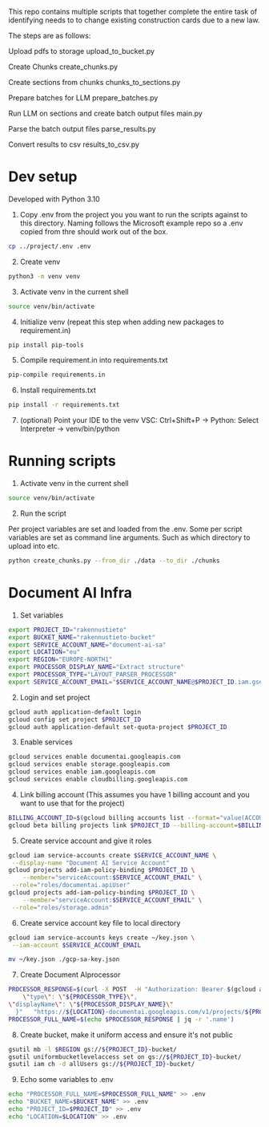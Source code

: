 This repo contains multiple scripts that together complete the entire task of identifying needs to to change existing construction cards due to a new law.

The steps are as follows:

Upload pdfs to storage
upload_to_bucket.py

Create Chunks
create_chunks.py

Create sections from chunks
chunks_to_sections.py

Prepare batches for LLM
prepare_batches.py

Run LLM on sections and create batch output files
main.py

Parse the batch output files
parse_results.py

Convert results to csv
results_to_csv.py

# Dev setup

Developed with Python 3.10

1. Copy .env from the project you you want to run the scripts against to this directory. Naming follows the Microsoft example repo so a .env
   copied from thre should work out of the box.

```sh
cp ../project/.env .env
```

2. Create venv

```sh
python3 -m venv venv
```

3. Activate venv in the current shell

```sh
source venv/bin/activate
```

4. Initialize venv (repeat this step when adding new packages to requirement.in)

```sh
pip install pip-tools
```

5. Compile requirement.in into requirements.txt

```sh
pip-compile requirements.in
```

6. Install requirements.txt

```sh
pip install -r requirements.txt
```

7. (optional) Point your IDE to the venv
   VSC: Ctrl+Shift+P -> Python: Select Interpreter -> venv/bin/python

# Running scripts

1. Activate venv in the current shell

```sh
source venv/bin/activate
```

2. Run the script

Per project variables are set and loaded from the .env. Some per script variables are set as command line arguments. Such as which directory to upload into etc.

```sh
python create_chunks.py --from_dir ./data --to_dir ./chunks
```

# Document AI Infra

1. Set variables

```sh
export PROJECT_ID="rakennustieto"
export BUCKET_NAME="rakennustieto-bucket"
export SERVICE_ACCOUNT_NAME="document-ai-sa"
export LOCATION="eu"
export REGION="EUROPE-NORTH1"
export PROCESSOR_DISPLAY_NAME="Extract structure"
export PROCESSOR_TYPE="LAYOUT_PARSER_PROCESSOR"
export SERVICE_ACCOUNT_EMAIL="$SERVICE_ACCOUNT_NAME@$PROJECT_ID.iam.gserviceaccount.com"

```

2. Login and set project

```sh
gcloud auth application-default login
gcloud config set project $PROJECT_ID
gcloud auth application-default set-quota-project $PROJECT_ID
```

3. Enable services

```sh
gcloud services enable documentai.googleapis.com
gcloud services enable storage.googleapis.com
gcloud services enable iam.googleapis.com
gcloud services enable cloudbilling.googleapis.com
```

4. Link billing account
   (This assumes you have 1 billing account and you want to use that for the project)

```sh
BILLING_ACCOUNT_ID=$(gcloud billing accounts list --format="value(ACCOUNT_ID)")
gcloud beta billing projects link $PROJECT_ID --billing-account=$BILLING_ACCOUNT_ID
```

5. Create service account and give it roles

```sh
gcloud iam service-accounts create $SERVICE_ACCOUNT_NAME \
 --display-name "Document AI Service Account"
gcloud projects add-iam-policy-binding $PROJECT_ID \
    --member="serviceAccount:$SERVICE_ACCOUNT_EMAIL" \
 --role="roles/documentai.apiUser"
gcloud projects add-iam-policy-binding $PROJECT_ID \
    --member="serviceAccount:$SERVICE_ACCOUNT_EMAIL" \
 --role="roles/storage.admin"
```

6. Create service account key file to local directory

```sh
gcloud iam service-accounts keys create ~/key.json \
 --iam-account $SERVICE_ACCOUNT_EMAIL

mv ~/key.json ./gcp-sa-key.json
```

7. Create Document AIprocessor

```sh
PROCESSOR_RESPONSE=$(curl -X POST  -H "Authorization: Bearer $(gcloud auth print-access-token)"   -H "Content-Type: application/json; charset=utf-8"   -d "{
    \"type\": \"${PROCESSOR_TYPE}\",
\"displayName\": \"${PROCESSOR_DISPLAY_NAME}\"
  }"   "https://${LOCATION}-documentai.googleapis.com/v1/projects/${PROJECT_ID}/locations/${LOCATION}/processors")
PROCESSOR_FULL_NAME=$(echo $PROCESSOR_RESPONSE | jq -r '.name')

```

8. Create bucket, make it uniform access and ensure it's not public

```sh
gsutil mb -l $REGION gs://${PROJECT_ID}-bucket/
gsutil uniformbucketlevelaccess set on gs://${PROJECT_ID}-bucket/
gsutil iam ch -d allUsers gs://${PROJECT_ID}-bucket/
```

9. Echo some variables to .env

```sh
echo "PROCESSOR_FULL_NAME=$PROCESSOR_FULL_NAME" >> .env
echo "BUCKET_NAME=$BUCKET_NAME" >> .env
echo "PROJECT_ID=$PROJECT_ID" >> .env
echo "LOCATION=$LOCATION" >> .env
```
